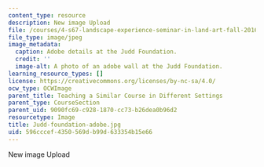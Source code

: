 ```yaml
---
content_type: resource
description: New image Upload
file: /courses/4-s67-landscape-experience-seminar-in-land-art-fall-2016/596cccef4350569db99d633354b15e66_Judd-foundation-adobe.jpg
file_type: image/jpeg
image_metadata:
  caption: Adobe details at the Judd Foundation.
  credit: ''
  image-alt: A photo of an adobe wall at the Judd Foundation.
learning_resource_types: []
license: https://creativecommons.org/licenses/by-nc-sa/4.0/
ocw_type: OCWImage
parent_title: Teaching a Similar Course in Different Settings
parent_type: CourseSection
parent_uid: 9090fc69-c928-1870-cc73-b26dea0b96d2
resourcetype: Image
title: Judd-foundation-adobe.jpg
uid: 596cccef-4350-569d-b99d-633354b15e66
---
```

New image Upload